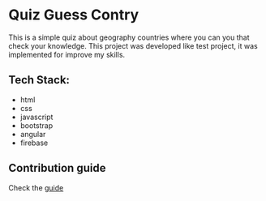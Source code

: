# Quiz Guess Contry

This is a simple quiz about geography countries where you can you that check your knowledge. This project was developed like test project, it was implemented for improve my skills.

## Tech Stack:

* html
* css
* javascript
* bootstrap
* angular
* firebase

## Contribution guide

Check the [guide](https://github.com/romanPashnitskyi/quiz-guess-country/blob/master/contributing.md)

